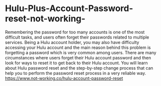 # Hulu-Plus-Account-Password-reset-not-working-
Remembering the password for too many accounts is one of the most difficult tasks, and users often forget their passwords related to multiple services. Being a Hulu account holder, you may also have difficulty accessing your Hulu account and the main reason behind this problem is forgetting a password which is very common among users. There are many circumstances where users forget their Hulu account password and then look for ways to reset it to get back to their Hulu account. You will learn about Hulu password reset and the step-by-step change process that can help you to perform the password reset process in a very reliable way. https://www.not-working.co/hulu-account-password-reset
